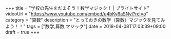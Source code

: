 +++
title =  "学校の先生をだまそう！数学マジック！ | ブライトサイド"
videoUrl = "https://www.youtube.com/embed/u4bKy6aSNyI?rel=o"
category = "算数"
description = "とっておきの数学（算数）マジックを見てみよう！！"
tags = ["数学,算数,マジック"]
date = 2018-04-08T17:03:39+09:00
draft = true
+++

